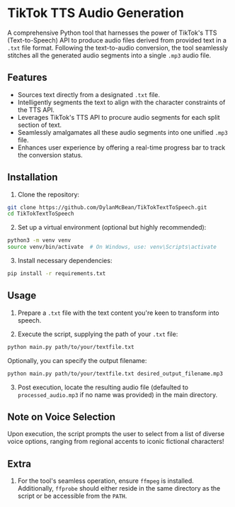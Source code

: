# TikTok TTS Audio Generation

A comprehensive Python tool that harnesses the power of TikTok's TTS (Text-to-Speech) API to produce audio files derived from provided text in a `.txt` file format. Following the text-to-audio conversion, the tool seamlessly stitches all the generated audio segments into a single `.mp3` audio file.

## Features
- Sources text directly from a designated `.txt` file.
- Intelligently segments the text to align with the character constraints of the TTS API.
- Leverages TikTok's TTS API to procure audio segments for each split section of text.
- Seamlessly amalgamates all these audio segments into one unified `.mp3` file.
- Enhances user experience by offering a real-time progress bar to track the conversion status.

## Installation

1. Clone the repository:

```sh
git clone https://github.com/DylanMcBean/TikTokTextToSpeech.git
cd TikTokTextToSpeech
```

2. Set up a virtual environment (optional but highly recommended):

```sh
python3 -m venv venv
source venv/bin/activate  # On Windows, use: venv\Scripts\activate
```

3. Install necessary dependencies:

```sh
pip install -r requirements.txt
```

## Usage

1. Prepare a `.txt` file with the text content you're keen to transform into speech.

2. Execute the script, supplying the path of your `.txt` file:

```sh
python main.py path/to/your/textfile.txt
```

Optionally, you can specify the output filename:

```sh
python main.py path/to/your/textfile.txt desired_output_filename.mp3
```

3. Post execution, locate the resulting audio file (defaulted to `processed_audio.mp3` if no name was provided) in the main directory.

## Note on Voice Selection
Upon execution, the script prompts the user to select from a list of diverse voice options, ranging from regional accents to iconic fictional characters!

## Extra

1. For the tool's seamless operation, ensure `ffmpeg` is installed. Additionally, `ffprobe` should either reside in the same directory as the script or be accessible from the `PATH`.
